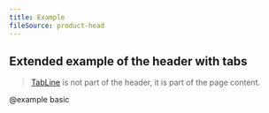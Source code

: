 ```yaml
---
title: Example
fileSource: product-head
---
```


## Extended example of the header with tabs

> [TabLine](/components/tab-line/) is not part of the header, it is part of the page content.

@example basic
